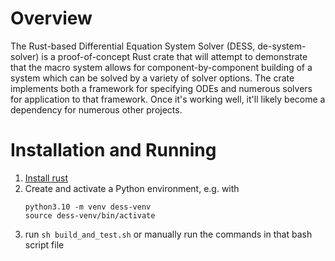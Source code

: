 # Overview
The Rust-based Differential Equation System Solver (DESS, de-system-solver) is a proof-of-concept Rust crate that will attempt to demonstrate that the macro system allows for component-by-component building of a system which can be solved by a variety of solver options.  The crate implements both a framework for specifying ODEs and numerous solvers for application to that framework. Once it's working well, it'll likely become a dependency for numerous other projects.  

# Installation and Running
1. [Install rust](https://www.ecosia.org/search?q=rustup%20instal&addon=firefox&addonversion=4.1.0&method=topbar)
1. Create and activate a Python environment, e.g. with
    ```
    python3.10 -m venv dess-venv
    source dess-venv/bin/activate
    ```
1. run `sh build_and_test.sh` or manually run the commands in that bash script file 

